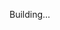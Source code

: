 Building...

<!-- 
Fazer com que ele salva o login ao cadastrar
-->

<!-- npm i -g yarn

npm i = yarn
npm i 'biblioteca' = yarn add 'biblioteca'
npm run dev = yarn dev  -->


